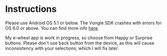 # Instructions

Please use Android OS 5.1 or below. The Vungle SDK crashes with errors for OS 6.0 or above. You can find more info [here](https://forums.coronalabs.com/topic/66271-vungle-test-ad-issues-on-android-60/).

My e-wheel app is work in progress, so choose from Happy or Surprise buttons. Please don't use back button from the device, as this will cause inconsistency with your selections, which I will fix later.
